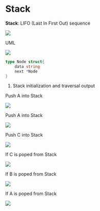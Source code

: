 # Stack
**Stack**: LIFO (Last In First Out) sequence

![](lifo.png)

UML

![](uml.png)

```go
type Node struct{
    data string
    next *Node
}
```

1. Stack initialization and traversal output

Push A into Stack

![](push%20a.png)


Push A into Stack

![](push%20b.png)

Push C into Stack

![](push%20c.png)

If C is poped from Stack

![](pop%20c.png)


If B is poped from Stack

![](pop%20b.png)

If A is poped from Stack

![](pop%20a.png)